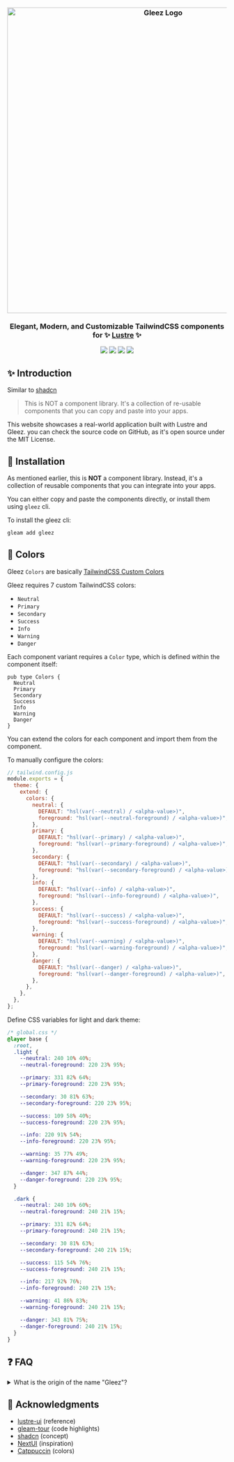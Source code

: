 <h3 align="center">
  <img src="https://raw.githubusercontent.com/MAHcodes/gleez/master/app/public/imgs/Gleez.svg" width="700" alt="Gleez Logo"/>
  <br/><br/>
  Elegant, Modern, and Customizable TailwindCSS components for ✨ <a href="https://github.com/lustre-labs/lustre">Lustre</a> ✨
</h3>

<p align="center">
  <a href="https://github.com/MAHcodes/gleez/blob/master/app/LICENSE"><img src="https://img.shields.io/static/v1.svg?style=for-the-badge&label=License&message=MIT&logoColor=d9e0ee&colorA=363a4f&colorB=b7bdf8"/></a>
	<a href="https://github.com/MAHcodes/gleez/stargazers"><img src="https://img.shields.io/github/stars/MAHcodes/gleez?colorA=363a4f&colorB=b7bdf8&style=for-the-badge"></a>
	<a href="https://github.com/MAHcodes/gleez/issues"><img src="https://img.shields.io/github/issues/MAHcodes/gleez?colorA=363a4f&colorB=f5a97f&style=for-the-badge"></a>
	<a href="https://github.com/MAHcodes/gleez/contributors"><img src="https://img.shields.io/github/contributors/MAHcodes/gleez?colorA=363a4f&colorB=a6da95&style=for-the-badge"></a>
</p>

## :sparkles: Introduction

Similar to [shadcn](https://ui.shadcn.com/docs)

> This is NOT a component library. It's a collection of re-usable components that you can copy and paste into your apps.

This website showcases a real-world application built with Lustre and Gleez. you can check the source code on GitHub, as it's open source under the MIT License.

## :rocket: Installation

As mentioned earlier, this is **NOT** a component library. Instead, it's a collection of reusable components that you can integrate into your apps.

You can either copy and paste the components directly, or install them using `gleez` cli.

To install the gleez cli:

```sh
gleam add gleez
```

## :rainbow: Colors

Gleez `Colors` are basically [TailwindCSS Custom Colors](https://tailwindcss.com/docs/customizing-colors#using-custom-colors)

Gleez requires 7 custom TailwindCSS colors:

- `Neutral`
- `Primary`
- `Secondary`
- `Success`
- `Info`
- `Warning`
- `Danger`

Each component variant requires a `Color` type, which is defined within the component itself:

```gleam
pub type Colors {
  Neutral
  Primary
  Secondary
  Success
  Info
  Warning
  Danger
}
```

You can extend the colors for each component and import them from the component.

To manually configure the colors:

```js
// tailwind.config.js
module.exports = {
  theme: {
    extend: {
      colors: {
        neutral: {
          DEFAULT: "hsl(var(--neutral) / <alpha-value>)",
          foreground: "hsl(var(--neutral-foreground) / <alpha-value>)",
        },
        primary: {
          DEFAULT: "hsl(var(--primary) / <alpha-value>)",
          foreground: "hsl(var(--primary-foreground) / <alpha-value>)",
        },
        secondary: {
          DEFAULT: "hsl(var(--secondary) / <alpha-value>)",
          foreground: "hsl(var(--secondary-foreground) / <alpha-value>)",
        },
        info: {
          DEFAULT: "hsl(var(--info) / <alpha-value>)",
          foreground: "hsl(var(--info-foreground) / <alpha-value>)",
        },
        success: {
          DEFAULT: "hsl(var(--success) / <alpha-value>)",
          foreground: "hsl(var(--success-foreground) / <alpha-value>)",
        },
        warning: {
          DEFAULT: "hsl(var(--warning) / <alpha-value>)",
          foreground: "hsl(var(--warning-foreground) / <alpha-value>)",
        },
        danger: {
          DEFAULT: "hsl(var(--danger) / <alpha-value>)",
          foreground: "hsl(var(--danger-foreground) / <alpha-value>)",
        },
      },
    },
  },
};
```

Define CSS variables for light and dark theme:

```css
/* global.css */
@layer base {
  :root,
  .light {
    --neutral: 240 10% 40%;
    --neutral-foreground: 220 23% 95%;

    --primary: 331 82% 64%;
    --primary-foreground: 220 23% 95%;

    --secondary: 30 81% 63%;
    --secondary-foreground: 220 23% 95%;

    --success: 109 58% 40%;
    --success-foreground: 220 23% 95%;

    --info: 220 91% 54%;
    --info-foreground: 220 23% 95%;

    --warning: 35 77% 49%;
    --warning-foreground: 220 23% 95%;

    --danger: 347 87% 44%;
    --danger-foreground: 220 23% 95%;
  }

  .dark {
    --neutral: 240 10% 60%;
    --neutral-foreground: 240 21% 15%;

    --primary: 331 82% 64%;
    --primary-foreground: 240 21% 15%;

    --secondary: 30 81% 63%;
    --secondary-foreground: 240 21% 15%;

    --success: 115 54% 76%;
    --success-foreground: 240 21% 15%;

    --info: 217 92% 76%;
    --info-foreground: 240 21% 15%;

    --warning: 41 86% 83%;
    --warning-foreground: 240 21% 15%;

    --danger: 343 81% 75%;
    --danger-foreground: 240 21% 15%;
  }
}
```

## :question: FAQ

<details>
    <summary>What is the origin of the name "Gleez"?</summary>
    <strong>Gleez</strong> is a mashup of<strong> Gleam </strong> and<strong> Deez</strong>, which raises the question,<strong> "What is Deez?"</strong>
</details>

## :pray: Acknowledgments

- [lustre-ui](https://github.com/lustre-labs/ui) (reference)
- [gleam-tour](https://github.com/gleam-lang/language-tour) (code highlights)
- [shadcn](https://github.com/shadcn-ui/ui) (concept)
- [NextUI](https://github.com/nextui-org/nextui) (inspiration)
- [Catppuccin](https://github.com/catppuccin/catppuccin) (colors)
